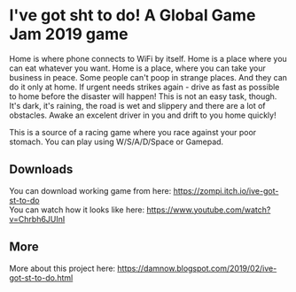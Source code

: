 I've got sht to do! A Global Game Jam 2019 game
=====

Home is where phone connects to WiFi by itself. Home is a place where you can eat whatever you want. Home is a place, where you can take your business in peace. Some people can't poop in strange places. And they can do it only at home. If urgent needs strikes again - drive as fast as possible to home before the disaster will happen! This is not an easy task, though. It's dark, it's raining, the road is wet and slippery and there are a lot of obstacles. Awake an excelent driver in you and drift to you home quickly!  

This is a source of a racing game where you race against your poor stomach. You can play using W/S/A/D/Space or Gamepad.  

## Downloads

You can download working game from here: https://zompi.itch.io/ive-got-st-to-do  
You can watch how it looks like here: https://www.youtube.com/watch?v=Chrbh6JUInI  

## More

More about this project here: https://damnow.blogspot.com/2019/02/ive-got-st-to-do.html  

